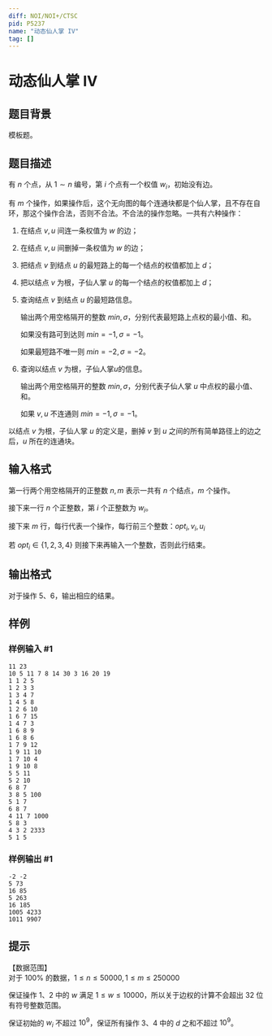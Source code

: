 ```yaml
---
diff: NOI/NOI+/CTSC
pid: P5237
name: "动态仙人掌 IV"
tag: []
---
```

# 动态仙人掌 IV
## 题目背景

模板题。
## 题目描述

有 $n$ 个点，从 $1 \sim n$ 编号，第 $i$ 个点有一个权值 $w_i$，初始没有边。

有 $m$ 个操作，如果操作后，这个无向图的每个连通块都是个仙人掌，且不存在自环，那这个操作合法，否则不合法。不合法的操作忽略。一共有六种操作：

1. 在结点 $v,u$ 间连一条权值为 $w$ 的边；

2. 在结点 $v,u$ 间删掉一条权值为 $w$ 的边；

3. 把结点 $v$ 到结点 $u$ 的最短路上的每一个结点的权值都加上 $d$；

4. 把以结点 $v$ 为根，子仙人掌 $u$ 的每一个结点的权值都加上 $d$；

5. 查询结点 $v$ 到结点 $u$ 的最短路信息。

    输出两个用空格隔开的整数 $min,\sigma$，分别代表最短路上点权的最小值、和。

      如果没有路可到达则 $min=-1,\sigma =-1$。
    
      如果最短路不唯一则 $min=-2,\sigma =-2$。

6. 查询以结点 $v$ 为根，子仙人掌$u$的信息。

    输出两个用空格隔开的整数 $min,\sigma$，分别代表子仙人掌 $u$ 中点权的最小值、和。

    如果 $v,u$ 不连通则 $min=-1,\sigma =-1$。

以结点 $v$ 为根，子仙人掌 $u$ 的定义是，删掉 $v$ 到 $u$ 之间的所有简单路径上的边之后，$u$ 所在的连通块。
## 输入格式

第一行两个用空格隔开的正整数 $n,m$ 表示一共有 $n$ 个结点，$m$ 个操作。

接下来一行 $n$ 个正整数，第 $i$ 个正整数为 $w_i$。

接下来 $m$ 行，每行代表一个操作，每行前三个整数：$opt_i,v_i,u_i$

若 $opt_i \in \{ 1,2,3,4 \}$ 则接下来再输入一个整数，否则此行结束。
## 输出格式

对于操作 $5$、$6$，输出相应的结果。
## 样例

### 样例输入 #1
```
11 23
10 5 11 7 8 14 30 3 16 20 19
1 1 2 5
1 2 3 3
1 3 4 7
1 4 5 8
1 2 6 10
1 6 7 15
1 4 7 3
1 6 8 9
1 6 8 6
1 7 9 12
1 9 11 10
1 7 10 4
1 9 10 8
5 5 11
5 2 10
6 8 7
3 8 5 100
5 1 7
6 8 7
4 11 7 1000
5 8 3
4 3 2 2333
5 1 5
```
### 样例输出 #1
```
-2 -2
5 73
16 85
5 263
16 185
1005 4233
1011 9907

```
## 提示

【数据范围】  
对于 $100\%$ 的数据，$1 \leq n \leq 50000, 1 \leq m \leq 250000$   

保证操作 $1$、$2$ 中的 $w$ 满足 $1 \leq w \leq 10000$，所以关于边权的计算不会超出 $32$ 位有符号整数范围。

保证初始的 $w_i$ 不超过 $10^9$，保证所有操作 $3$、$4$ 中的 $d$ 之和不超过 $10^9$。
